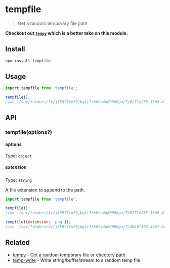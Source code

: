 # tempfile

> Get a random temporary file path

**Checkout out [`tempy`](https://github.com/sindresorhus/tempy) which is a better take on this module.**

## Install

```sh
npm install tempfile
```

## Usage

```js
import tempfile from 'tempfile';

tempfile();
//=> '/var/folders/3x/jf5977fn79jbglr7rk0tq4d00000gn/T/6271e235-13b9-4138-8b9b-ee2f26c09ce3'
```

## API

### tempfile(options?)

#### options

Type: `object`

##### extension

Type: `string`

A file extension to append to the path.

```js
import tempfile from 'tempfile';

tempfile();
//=> '/var/folders/3x/jf5977fn79jbglr7rk0tq4d00000gn/T/6271e235-13b9-4138-8b9b-ee2f26c09ce3'

tempfile({extension: 'png'});
//=> '/var/folders/3x/jf5977fn79jbglr7rk0tq4d00000gn/T/4049f192-43e7-43b2-98d9-094e6760861b.png'
```

## Related

- [tempy](https://github.com/sindresorhus/tempy) - Get a random temporary file or directory path
- [temp-write](https://github.com/sindresorhus/temp-write) - Write string/buffer/stream to a random temp file
